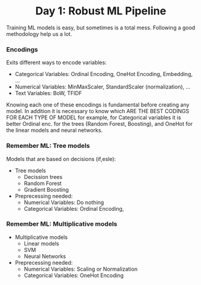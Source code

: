 <h1 align="center">Day 1: Robust ML Pipeline</h1>

Training ML models is easy, but sometimes is a total mess. Following a good methodology help us a lot.


### Encodings

Exits different ways to encode variables:

- Categorical Variables: Ordinal Encoding, OneHot Encoding, Embedding, ...
- Numerical Variables: MinMaxScaler, StandardScaler (normalization), ...
- Text Variables: BoW, TFIDF

Knowing each one of these encodings is fundamental before creating any model. In addition it is necessary to know which ARE THE BEST CODINGS FOR EACH TYPE OF MODEL for example, for Categorical variables it is better Ordinal enc. for the trees (Random Forest, Boosting), and OneHot for the linear models and neural networks.


### Remember ML: Tree models

Models that are based on decisions (if,esle):

- Tree models
  - Decission trees
  - Random Forest
  - Gradient Boosting
- Preprecessing needed:
  - Numerical Variables: Do nothing
  - Categorical Variables: Ordinal Encoding,


### Remember ML: Multiplicative models

- Multiplicative models
  - Linear models
  - SVM
  - Neural Networks
- Preprecessing needed:
  - Numerical Variables: Scaling or Normalization
  - Categorical Variables: OneHot Encoding




